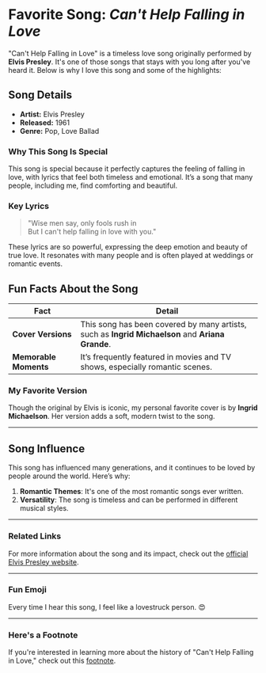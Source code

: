 # Favorite Song: *Can't Help Falling in Love*

"Can't Help Falling in Love" is a timeless love song originally performed by **Elvis Presley**. It's one of those songs that stays with you long after you've heard it. Below is why I love this song and some of the highlights:

## Song Details
- **Artist:** Elvis Presley
- **Released:** 1961
- **Genre:** Pop, Love Ballad

### Why This Song Is Special
This song is special because it perfectly captures the feeling of falling in love, with lyrics that feel both timeless and emotional. It’s a song that many people, including me, find comforting and beautiful.

### Key Lyrics
> "Wise men say, only fools rush in  
> But I can't help falling in love with you."

These lyrics are so powerful, expressing the deep emotion and beauty of true love. It resonates with many people and is often played at weddings or romantic events.

## Fun Facts About the Song
| Fact | Detail |
|------|--------|
| **Cover Versions** | This song has been covered by many artists, such as **Ingrid Michaelson** and **Ariana Grande**. |
| **Memorable Moments** | It’s frequently featured in movies and TV shows, especially romantic scenes. |

### My Favorite Version
Though the original by Elvis is iconic, my personal favorite cover is by **Ingrid Michaelson**. Her version adds a soft, modern twist to the song.

---

## Song Influence
This song has influenced many generations, and it continues to be loved by people around the world. Here’s why:

1. **Romantic Themes**: It's one of the most romantic songs ever written.
2. **Versatility**: The song is timeless and can be performed in different musical styles.

---

### Related Links
For more information about the song and its impact, check out the [official Elvis Presley website](https://www.elvis.com/).

---

### Fun Emoji
Every time I hear this song, I feel like a lovestruck person. :heart_eyes:

---

### Here's a Footnote
If you're interested in learning more about the history of "Can't Help Falling in Love," check out this [footnote](#).

[^1]: "Can't Help Falling in Love" has been featured in multiple movies like *Blue Hawaii* (1961) and *The Notebook* (2004).
